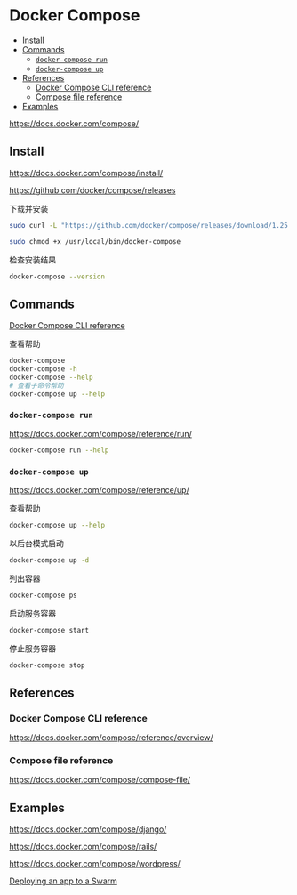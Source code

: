 <!-- omit in toc -->
# Docker Compose

- [Install](#install)
- [Commands](#commands)
  - [`docker-compose run`](#docker-compose-run)
  - [`docker-compose up`](#docker-compose-up)
- [References](#references)
  - [Docker Compose CLI reference](#docker-compose-cli-reference)
  - [Compose file reference](#compose-file-reference)
- [Examples](#examples)

<https://docs.docker.com/compose/>

## Install

<https://docs.docker.com/compose/install/>

<https://github.com/docker/compose/releases>

下载并安装

```bash
sudo curl -L "https://github.com/docker/compose/releases/download/1.25.5/docker-compose-$(uname -s)-$(uname -m)" -o /usr/local/bin/docker-compose

sudo chmod +x /usr/local/bin/docker-compose
```

检查安装结果

```bash
docker-compose --version
```

## Commands

[Docker Compose CLI reference](https://docs.docker.com/compose/reference/overview/)

查看帮助

```bash
docker-compose
docker-compose -h
docker-compose --help
# 查看子命令帮助
docker-compose up --help
```

### `docker-compose run`

<https://docs.docker.com/compose/reference/run/>

```bash
docker-compose run --help
```

### `docker-compose up`

<https://docs.docker.com/compose/reference/up/>

查看帮助

```bash
docker-compose up --help
```

以后台模式启动

```bash
docker-compose up -d
```

列出容器

```bash
docker-compose ps
```

启动服务容器

```bash
docker-compose start
```

停止服务容器

```bash
docker-compose stop
```

## References

### Docker Compose CLI reference

<https://docs.docker.com/compose/reference/overview/>

### Compose file reference

<https://docs.docker.com/compose/compose-file/>

## Examples

<https://docs.docker.com/compose/django/>

<https://docs.docker.com/compose/rails/>

<https://docs.docker.com/compose/wordpress/>

[Deploying an app to a Swarm](https://github.com/docker/labs/blob/master/beginner/chapters/votingapp.md)
